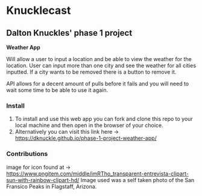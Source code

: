 # Knucklecast
## Dalton Knuckles' phase 1 project
**Weather App**

Will allow a user to input a location and be able to view the weather for the location. User can input more than one city and see the weather for all cities inputted. If a city wants to be removed there is a button to remove it.

API allows for a decent amount of pulls before it fails and you will need to wait some time to be able to use it again. 

### Install
1. To install and use this web app you can fork and clone this repo to your local machine and then open in the browser of your choice.
2. Alternatively you can visit this link here -> https://dknuckle.github.io/phase-1-project-weather-app/


### Contributions
image for icon found at -> https://www.pngitem.com/middle/imRTho_transparent-entrevista-clipart-sun-with-rainbow-clipart-hd/
Image used was a self taken photo of the San Fransico Peaks in Flagstaff, Arizona.
